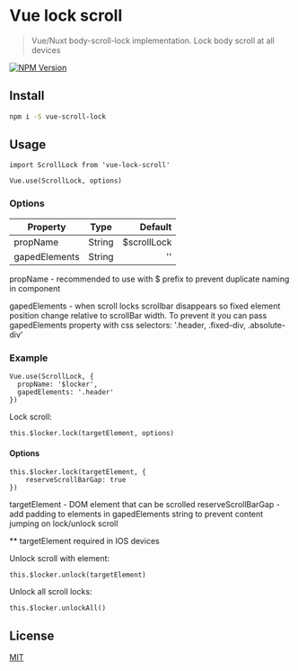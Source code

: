 # Vue lock scroll

> Vue/Nuxt body-scroll-lock implementation. Lock body scroll at all devices

[![NPM Version][npm-image]][npm-url]

## Install

```bash
npm i -S vue-scroll-lock
```

## Usage

```
import ScrollLock from 'vue-lock-scroll'

Vue.use(ScrollLock, options)
```
### Options
| Property        | Type           | Default  |
| ------------- |:-------------:| -----:|
| propName      | String | $scrollLock |
| gapedElements      | String      |   '' |

propName - recommended to use with $ prefix to prevent duplicate naming in component

gapedElements - when scroll locks scrollbar 
disappears so fixed element position change relative to scrollBar width. To prevent it you can pass gapedElements property with css selectors: '.header, .fixed-div, .absolute-div'

### Example
```
Vue.use(ScrollLock, {
  propName: '$locker',
  gapedElements: '.header'
})
```
Lock scroll:
```
this.$locker.lock(targetElement, options)
```

#### Options
```
this.$locker.lock(targetElement, {
    reserveScrollBarGap: true
})
```
targetElement - DOM element that can be scrolled
reserveScrollBarGap - add padding to elements in gapedElements string to prevent content jumping on lock/unlock scroll

** targetElement required in IOS devices

Unlock scroll with element:
```
this.$locker.unlock(targetElement)
```
Unlock all scroll locks:
```
this.$locker.unlockAll()
```
## License

[MIT](http://vjpr.mit-license.org)

[npm-image]: https://img.shields.io/npm/v/vue-lock-scroll.svg
[npm-url]: https://www.npmjs.com/package/vue-lock-scroll
